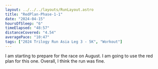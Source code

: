```yaml
---
layout: ../../../layouts/RunLayout.astro
title: "RedPlan-Phase-1-1"
date: "2024-04-15"
hoursOfSleep: "6"
timeElapsed: "48:57"
distanceCovered: "4.54"
averagePace: "10:47"
tags: ["2024 Trilogy Run Asia Leg 3 - 5K", "Workout"]
---
```


I am starting to prepare for the race on August. I am going to use the red plan for this one. Overall, I think the run was fine.
